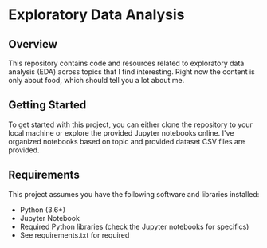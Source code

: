 # Exploratory Data Analysis

## Overview

This repository contains code and resources related to exploratory data analysis (EDA) across topics that I find interesting. Right now the content is only about food, which should tell you a lot about me.

## Getting Started

To get started with this project, you can either clone the repository to your local machine or explore the provided Jupyter notebooks online. I've organized notebooks based on topic and provided dataset CSV files are provided.

## Requirements

This project assumes you have the following software and libraries installed:

- Python (3.6+)
- Jupyter Notebook
- Required Python libraries (check the Jupyter notebooks for specifics)
- See requirements.txt for required
